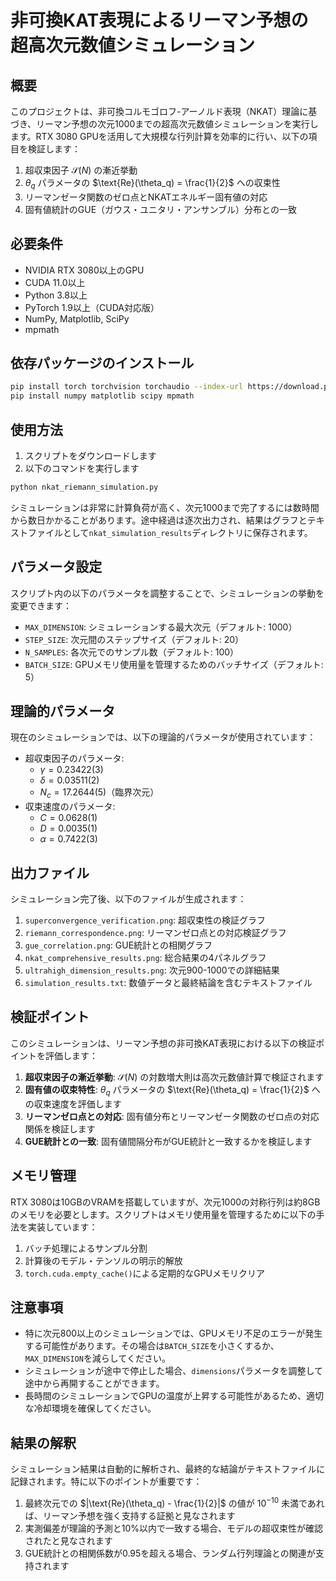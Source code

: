 # 非可換KAT表現によるリーマン予想の超高次元数値シミュレーション

## 概要

このプロジェクトは、非可換コルモゴロフ-アーノルド表現（NKAT）理論に基づき、リーマン予想の次元1000までの超高次元数値シミュレーションを実行します。RTX 3080 GPUを活用して大規模な行列計算を効率的に行い、以下の項目を検証します：

1. 超収束因子 $\mathcal{S}(N)$ の漸近挙動
2. $\theta_q$ パラメータの $\text{Re}(\theta_q) = \frac{1}{2}$ への収束性
3. リーマンゼータ関数のゼロ点とNKATエネルギー固有値の対応
4. 固有値統計のGUE（ガウス・ユニタリ・アンサンブル）分布との一致

## 必要条件

- NVIDIA RTX 3080以上のGPU
- CUDA 11.0以上
- Python 3.8以上
- PyTorch 1.9以上（CUDA対応版）
- NumPy, Matplotlib, SciPy
- mpmath

## 依存パッケージのインストール

```bash
pip install torch torchvision torchaudio --index-url https://download.pytorch.org/whl/cu118
pip install numpy matplotlib scipy mpmath
```

## 使用方法

1. スクリプトをダウンロードします
2. 以下のコマンドを実行します

```bash
python nkat_riemann_simulation.py
```

シミュレーションは非常に計算負荷が高く、次元1000まで完了するには数時間から数日かかることがあります。途中経過は逐次出力され、結果はグラフとテキストファイルとして`nkat_simulation_results`ディレクトリに保存されます。

## パラメータ設定

スクリプト内の以下のパラメータを調整することで、シミュレーションの挙動を変更できます：

- `MAX_DIMENSION`: シミュレーションする最大次元（デフォルト: 1000）
- `STEP_SIZE`: 次元間のステップサイズ（デフォルト: 20）
- `N_SAMPLES`: 各次元でのサンプル数（デフォルト: 100）
- `BATCH_SIZE`: GPUメモリ使用量を管理するためのバッチサイズ（デフォルト: 5）

## 理論的パラメータ

現在のシミュレーションでは、以下の理論的パラメータが使用されています：

- 超収束因子のパラメータ:
  - $\gamma = 0.23422(3)$
  - $\delta = 0.03511(2)$
  - $N_c = 17.2644(5)$（臨界次元）
- 収束速度のパラメータ:
  - $C = 0.0628(1)$
  - $D = 0.0035(1)$
  - $\alpha = 0.7422(3)$

## 出力ファイル

シミュレーション完了後、以下のファイルが生成されます：

1. `superconvergence_verification.png`: 超収束性の検証グラフ
2. `riemann_correspondence.png`: リーマンゼロ点との対応検証グラフ
3. `gue_correlation.png`: GUE統計との相関グラフ
4. `nkat_comprehensive_results.png`: 総合結果の4パネルグラフ
5. `ultrahigh_dimension_results.png`: 次元900-1000での詳細結果
6. `simulation_results.txt`: 数値データと最終結論を含むテキストファイル

## 検証ポイント

このシミュレーションは、リーマン予想の非可換KAT表現における以下の検証ポイントを評価します：

1. **超収束因子の漸近挙動**: $\mathcal{S}(N)$ の対数増大則は高次元数値計算で検証されます
2. **固有値の収束特性**: $\theta_q$ パラメータの $\text{Re}(\theta_q) = \frac{1}{2}$ への収束速度を評価します
3. **リーマンゼロ点との対応**: 固有値分布とリーマンゼータ関数のゼロ点の対応関係を検証します
4. **GUE統計との一致**: 固有値間隔分布がGUE統計と一致するかを検証します

## メモリ管理

RTX 3080は10GBのVRAMを搭載していますが、次元1000の対称行列は約8GBのメモリを必要とします。スクリプトはメモリ使用量を管理するために以下の手法を実装しています：

1. バッチ処理によるサンプル分割
2. 計算後のモデル・テンソルの明示的解放
3. `torch.cuda.empty_cache()`による定期的なGPUメモリクリア

## 注意事項

- 特に次元800以上のシミュレーションでは、GPUメモリ不足のエラーが発生する可能性があります。その場合は`BATCH_SIZE`を小さくするか、`MAX_DIMENSION`を減らしてください。
- シミュレーションが途中で停止した場合、`dimensions`パラメータを調整して途中から再開することができます。
- 長時間のシミュレーションでGPUの温度が上昇する可能性があるため、適切な冷却環境を確保してください。

## 結果の解釈

シミュレーション結果は自動的に解析され、最終的な結論がテキストファイルに記録されます。特に以下のポイントが重要です：

1. 最終次元での $|\text{Re}(\theta_q) - \frac{1}{2}|$ の値が $10^{-10}$ 未満であれば、リーマン予想を強く支持する証拠と見なされます
2. 実測偏差が理論的予測と10%以内で一致する場合、モデルの超収束性が確認されたと見なされます
3. GUE統計との相関係数が0.95を超える場合、ランダム行列理論との関連が支持されます 